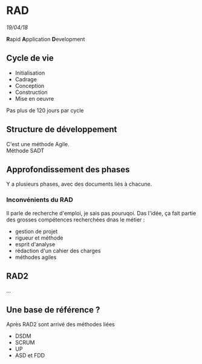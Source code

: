 RAD
========================
*19/04/18*

**R**apid **A**pplication **D**evelopment

## Cycle de vie 

* Initialisation
* Cadrage
* Conception
* Construction
* Mise en oeuvre

Pas plus de 120 jours par cycle

## Structure de développement

C'est une méthode Agile.  
Méthode SADT

## Approfondissement des phases

Y a plusieurs phases, avec des documents liés à chacune. 

### Inconvénients du RAD

Il parle de recherche d'emploi, je sais pas pouruqoi. Das l'idée, ça fait partie des grosses compétences recherchées dnas le métier : 

- gestion de projet 
- rigueur et méthode 
- esprit d'analyse 
- rédaction d'un cahier des charges 
- méthodes agiles

## RAD2

...

## Une base de référence ?

Après RAD2 sont arrivé des méthodes liées 

* DSDM
* SCRUM
* UP
* ASD et FDD

